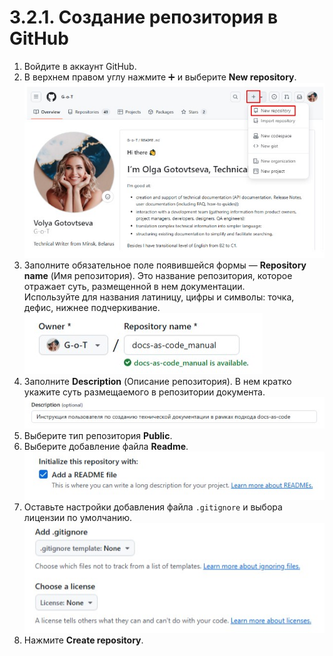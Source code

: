 # 3.2.1. Создание репозитория в GitHub
1. Войдите в аккаунт GitHub.  
2. В верхнем правом углу нажмите ➕ и выберите **New repository**.  
![Скриншот](../../images/createRep/newRep.jpg)  
3. Заполните обязательное поле появившейся формы — **Repository name** (Имя репозитория). Это название репозитория, которое отражает суть, размещенной в нем документации.  
Используйте для названия латиницу, цифры и символы: точка, дефис, нижнее подчеркивание.  
![Скриншот](../../images/createRep/repName.jpg)  
4. Заполните **Description** (Описание репозитория). В нем кратко укажите суть размещаемого в репозитории документа.  
![Скриншот](../../images/createRep/repDesc.jpg)  
5. Выберите тип репозитория **Public**.  
6. Выберите добавление файла **Readme**.  
![Скриншот](../../images/createRep/readme.jpg)  
7. Оставьте настройки добавления файла `.gitignore` и выбора лицензии по умолчанию.  
![Скриншот](../../images/createRep/default.jpg)  
8. Нажмите **Create repository**.
